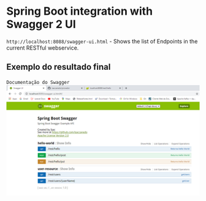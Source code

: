 # Spring Boot integration with Swagger 2 UI

`http://localhost:8088/swagger-ui.html` - Shows the list of Endpoints in the current RESTful webservice.
<br>
## Exemplo do resultado final
`Documentação do Swagger`<br>
<img src="https://github.com/isaccanedo/spring-boot-swagger/blob/master/src/main/resources/swagger.jpg">
